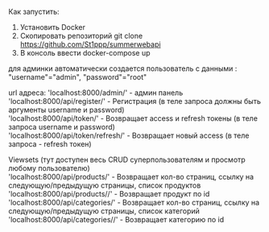 Как запустить:
1. Установить Docker  
2. Скопировать репозиторий git clone https://github.com/St1ppp/summerwebapi  
3. В консоль ввести docker-compose up  

для админки автоматически создается пользователь с данными : "username"="admin", "password"="root"  

url адреса:
'localhost:8000/admin/' - админ панель  
'localhost:8000/api/register/' - Регистрация (в теле запроса должны быть аргументы username и password)  
'localhost:8000/api/token/' - Возвращает access и refresh токены (в теле запроса username и password)  
'localhost:8000/api/token/refresh/' - Возвращает новый access (в теле запроса - refresh токен)  
  
Viewsets (тут доступен весь CRUD суперпользователям и просмотр любому пользователю)  
'localhost:8000/api/products/' - Возвращает кол-во страниц, ссылку на следующую/предыдущую страницы, список продуктов  
'localhost:8000/api/products/<int>/' - Возвращает продукт по id  
'localhost:8000/api/categories/' - Возвращает кол-во страниц, ссылку на следующую/предыдущую страницы, список категорий  
'localhost:8000/api/categories/<int>/' - Возвращает категорию по id  
